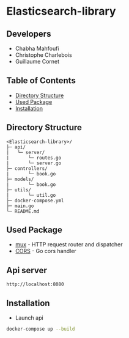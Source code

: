 # Elasticsearch-library

## Developers

- Chabha Mahfoufi
- Christophe Charlebois
- Guillaume Cornet

## Table of Contents

- [Directory Structure](#directory-structure)
- [Used Package](#used-package)
- [Installation](#installation)
  
## Directory Structure

```
<Elasticsearch-library>/
├─ api/
|   └─ server/
|       └─ routes.go
|       └─ server.go
├─ controllers/
|       └─ book.go
├─ models/
|       └─ book.go
├─ utils/
|       └─ util.go
├─ docker-compose.yml
├─ main.go
└─ README.md
```

## Used Package

* [mux](https://github.com/gorilla/mux) - HTTP request router and dispatcher
* [CORS](https://github.com/rs/cors) - Go cors handler

## Api server
`http://localhost:8080`

## Installation

* Launch api
``` bash
docker-compose up --build
```
